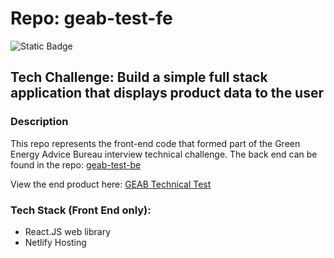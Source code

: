 # Repo: geab-test-fe
![Static Badge](https://img.shields.io/badge/Dev_status-Complete-blue)

## **Tech Challenge: Build a simple full stack application that displays product data to the user**

### Description
This repo represents the front-end code that formed part of the Green Energy Advice Bureau interview technical challenge. The back end can be found in the repo: [geab-test-be](https://github.com/jimdavies72/geab-test-be)

View the end product here: [GEAB Technical Test](https://geab-devtest.netlify.app/)

### Tech Stack (Front End only):

- React.JS web library
- Netlify Hosting

